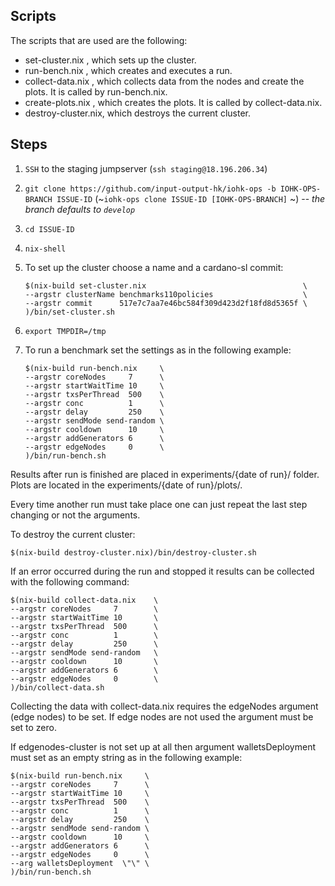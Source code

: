 ## Scripts

The scripts that are used are the following:

  * set-cluster.nix    , which sets up the cluster.
  * run-bench.nix      , which creates and executes a run.
  * collect-data.nix   , which collects data from the nodes
                         and create the plots. It is called
                         by run-bench.nix.
  * create-plots.nix   , which creates the plots. It is
                         called by collect-data.nix.
  * destroy-cluster.nix, which destroys the current cluster.


## Steps

1. `SSH` to the staging jumpserver (`ssh staging@18.196.206.34`)

1. `git clone https://github.com/input-output-hk/iohk-ops -b IOHK-OPS-BRANCH ISSUE-ID` (~`iohk-ops clone ISSUE-ID [IOHK-OPS-BRANCH]` ~) -- _the branch defaults to `develop`_

1. `cd ISSUE-ID`

1. `nix-shell`

1. To set up the cluster choose a name and a cardano-sl commit:
    ```
    $(nix-build set-cluster.nix                                   \
    --argstr clusterName benchmarks110policies                    \
    --argstr commit      517e7c7aa7e46bc584f309d423d2f18fd8d5365f \
    )/bin/set-cluster.sh
    ```

1. `export TMPDIR=/tmp`

1. To run a benchmark set the settings as in the following example:
    ```
    $(nix-build run-bench.nix     \
    --argstr coreNodes     7      \
    --argstr startWaitTime 10     \
    --argstr txsPerThread  500    \
    --argstr conc          1      \
    --argstr delay         250    \
    --argstr sendMode send-random \
    --argstr cooldown      10     \
    --argstr addGenerators 6      \
    --argstr edgeNodes     0      \
    )/bin/run-bench.sh
    ```

Results after run is finished are placed in
experiments/{date of run}/ folder. Plots are located in the
experiments/{date of run}/plots/.

Every time another run must take place one can just
repeat the last step changing or not the arguments.

To destroy the current cluster:

  `$(nix-build destroy-cluster.nix)/bin/destroy-cluster.sh`

If an error occurred during the run and stopped it results
can be collected with the following command:

  ```
  $(nix-build collect-data.nix    \
  --argstr coreNodes     7        \
  --argstr startWaitTime 10       \
  --argstr txsPerThread  500      \
  --argstr conc          1        \
  --argstr delay         250      \
  --argstr sendMode send-random   \
  --argstr cooldown      10       \
  --argstr addGenerators 6        \
  --argstr edgeNodes     0        \
  )/bin/collect-data.sh
  ```

Collecting the data with collect-data.nix requires the
edgeNodes argument (edge nodes) to be set. If edge nodes
are not used the argument must be set to zero.

If edgenodes-cluster is not set up at all then argument
walletsDeployment must set as an empty string as in the
following example:

  ```
  $(nix-build run-bench.nix     \
  --argstr coreNodes     7      \
  --argstr startWaitTime 10     \
  --argstr txsPerThread  500    \
  --argstr conc          1      \
  --argstr delay         250    \
  --argstr sendMode send-random \
  --argstr cooldown      10     \
  --argstr addGenerators 6      \
  --argstr edgeNodes     0      \
  --arg walletsDeployment  \"\" \
  )/bin/run-bench.sh
  ```
